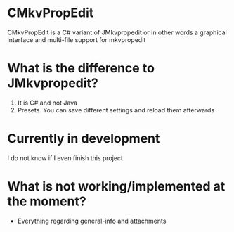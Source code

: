 # CMkvPropEdit 
CMkvPropEdit is a C# variant of JMkvpropedit or in other words a graphical interface and multi-file support for mkvpropedit

# What is the difference to JMkvpropedit?
1. It is C# and not Java
2. Presets. You can save different settings and reload them afterwards


# Currently in development
I do not know if I even finish this project

# What is not working/implemented at the moment?
- Everything regarding general-info and attachments
